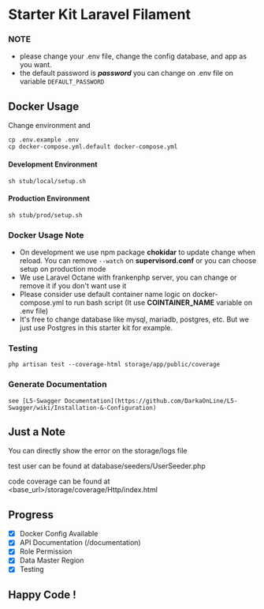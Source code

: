 # Starter Kit Laravel Filament

### NOTE
- please change your .env file, change the config database, and app as you want.
- the default password is ***password*** you can change on .env file on variable `DEFAULT_PASSWORD`

## Docker Usage

Change environment and 
```
cp .env.example .env
cp docker-compose.yml.default docker-compose.yml
```

#### Development Environment
```
sh stub/local/setup.sh
```

#### Production Environment
```
sh stub/prod/setup.sh
```

### Docker Usage Note
- On development we use npm package **chokidar** to update change when reload. You can remove `--watch` on **supervisord.conf** or you can choose setup on production mode
- We use Laravel Octane with frankenphp server, you can change or remove it if you don't want use it
- Please consider use default container name logic on docker-compose.yml to run bash script (It use **COINTAINER_NAME** variable on .env file)
- It's free to change database like mysql, mariadb, postgres, etc. But we just use Postgres in this starter kit for example.

### Testing

```
php artisan test --coverage-html storage/app/public/coverage
```

### Generate Documentation
```
see [L5-Swagger Documentation](https://github.com/DarkaOnLine/L5-Swagger/wiki/Installation-&-Configuration)
```

## Just a Note

You can directly show the error on the storage/logs file

test user can be found at database/seeders/UserSeeder.php 

code coverage can be found at <base_url>/storage/coverage/Http/index.html

## Progress
- [x] Docker Config Available
- [x] API Documentation (/documentation)
- [x] Role Permission
- [x] Data Master Region
- [x] Testing

## Happy Code !
